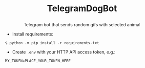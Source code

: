 # <p align="center">TelegramDogBot
<p align="center">Telegram bot that sends random gifs with selected animal

* Install requirements:
```
$ python -m pip install -r requirements.txt
```


* Create `.env` with your HTTP API access token, e.g.:
```
MY_TOKEN=PLACE_YOUR_TOKEN_HERE
```